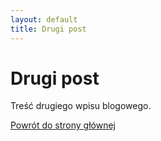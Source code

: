 ```yaml
---
layout: default
title: Drugi post
---
```

# Drugi post

Treść drugiego wpisu blogowego.

[Powrót do strony głównej](/)
